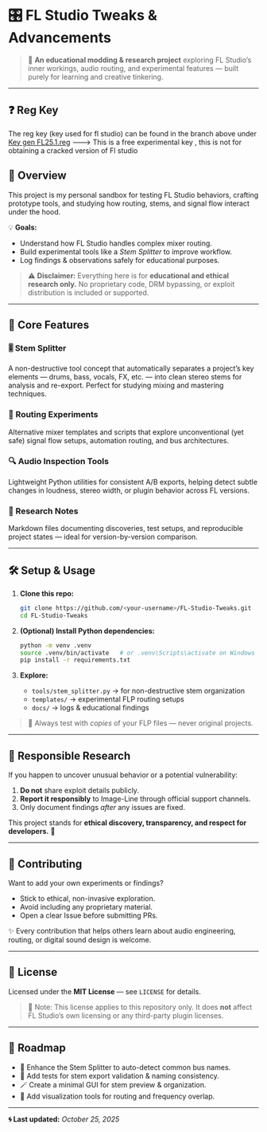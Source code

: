 # 🎛️ FL Studio Tweaks & Advancements

> 🚀 **An educational modding & research project** exploring FL Studio’s inner workings, audio routing, and experimental features — built purely for learning and creative tinkering.

---

## ❓ Reg Key
The reg key (key used for fl studio) can be found in the branch above under [Key gen FL25.1.reg]() ---> This is a free experimental key , this is not for obtaining a cracked version of Fl studio


## 🌟 Overview

This project is my personal sandbox for testing FL Studio behaviors, crafting prototype tools, and studying how routing, stems, and signal flow interact under the hood.

💡 **Goals:**

* Understand how FL Studio handles complex mixer routing.
* Build experimental tools like a *Stem Splitter* to improve workflow.
* Log findings & observations safely for educational purposes.

> ⚠️ **Disclaimer:** Everything here is for **educational and ethical research only.** No proprietary code, DRM bypassing, or exploit distribution is included or supported.

---

## 🧩 Core Features

### 🎚️ Stem Splitter

A non-destructive tool concept that automatically separates a project’s key elements — drums, bass, vocals, FX, etc. — into clean stereo stems for analysis and re-export. Perfect for studying mixing and mastering techniques.

### 🔁 Routing Experiments

Alternative mixer templates and scripts that explore unconventional (yet safe) signal flow setups, automation routing, and bus architectures.

### 🔍 Audio Inspection Tools

Lightweight Python utilities for consistent A/B exports, helping detect subtle changes in loudness, stereo width, or plugin behavior across FL versions.

### 📘 Research Notes

Markdown files documenting discoveries, test setups, and reproducible project states — ideal for version-by-version comparison.

---

## 🛠️ Setup & Usage

1. **Clone this repo:**

   ```bash
   git clone https://github.com/<your-username>/FL-Studio-Tweaks.git
   cd FL-Studio-Tweaks
   ```

2. **(Optional) Install Python dependencies:**

   ```bash
   python -m venv .venv
   source .venv/bin/activate   # or .venv\Scripts\activate on Windows
   pip install -r requirements.txt
   ```

3. **Explore:**

   * `tools/stem_splitter.py` → for non-destructive stem organization
   * `templates/` → experimental FLP routing setups
   * `docs/` → logs & educational findings

> 💾 Always test with *copies* of your FLP files — never original projects.

---

## 🧠 Responsible Research

If you happen to uncover unusual behavior or a potential vulnerability:

1. **Do not** share exploit details publicly.
2. **Report it responsibly** to Image-Line through official support channels.
3. Only document findings *after* any issues are fixed.

This project stands for **ethical discovery, transparency, and respect for developers.** 🫡

---

## 🤝 Contributing

Want to add your own experiments or findings?

* Stick to ethical, non-invasive exploration.
* Avoid including any proprietary material.
* Open a clear Issue before submitting PRs.

✨ Every contribution that helps others learn about audio engineering, routing, or digital sound design is welcome.

---

## 📜 License

Licensed under the **MIT License** — see `LICENSE` for details.

> 🧩 Note: This license applies to this repository only. It does **not** affect FL Studio’s own licensing or any third-party plugin licenses.

---

## 🚧 Roadmap

* 🔧 Enhance the Stem Splitter to auto-detect common bus names.
* 🧪 Add tests for stem export validation & naming consistency.
* 🪄 Create a minimal GUI for stem preview & organization.
* 🎨 Add visualization tools for routing and frequency overlap.

---

**🌀 Last updated:** *October 25, 2025*

